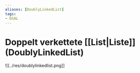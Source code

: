 ```yaml
---
aliases: [DoublyLinkedList]
tags:
- DSAL
---
```

# Doppelt verkettete [[List|Liste]] (DoublyLinkedList)
![[../res/doublylinkedlist.png]]